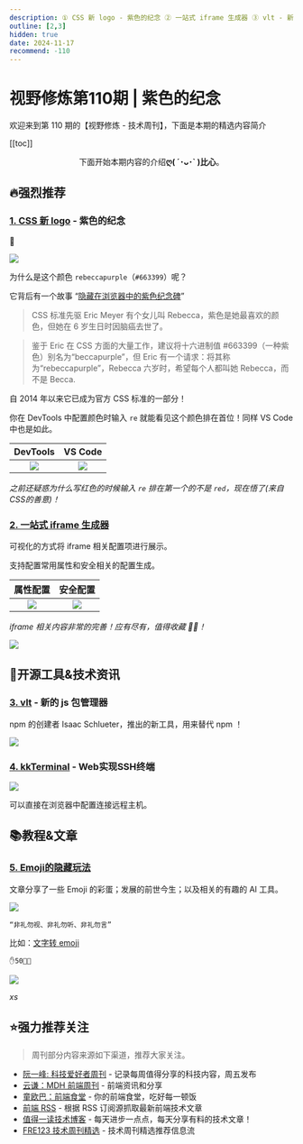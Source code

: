```yaml
---
description: ① CSS 新 logo - 紫色的纪念 ② 一站式 iframe 生成器 ③ vlt - 新的 js 包管理器 ④ kkTerminal - Web实现SSH终端 ⑤ Emoji的隐藏玩法
outline: [2,3]
hidden: true
date: 2024-11-17
recommend: -110
---
```


# 视野修炼第110期 | 紫色的纪念

欢迎来到第 110 期的【视野修炼 - 技术周刊】，下面是本期的精选内容简介

[[toc]]

<center>

下面开始本期内容的介绍**ღ( ´･ᴗ･` )比心**。

</center>

## 🔥强烈推荐
### [1. CSS 新 logo](https://github.com/CSS-Next/logo.css#readme) - 紫色的纪念
💜

![](https://cdn.upyun.sugarat.top/mdImg/sugar/a0f2472db4b99d1f7acaffebb4e5ee87)

为什么是这个颜色 `rebeccapurple`（`#663399`）呢？

它背后有一个故事 “[隐藏在浏览器中的紫色纪念碑](https://medium.com/@valgaze/the-hidden-purple-memorial-in-your-web-browser-7d84813bb416)”

>CSS 标准先驱 Eric Meyer 有个女儿叫 Rebecca，紫色是她最喜欢的颜色，但她在 6 岁生日时因脑癌去世了。

>鉴于 Eric 在 CSS 方面的大量工作，建议将十六进制值 #663399（一种紫色）别名为“beccapurple”，但 Eric 有一个请求：将其称为“rebeccapurple”，Rebecca 六岁时，希望每个人都叫她 Rebecca，而不是 Becca.

自 2014 年以来它已成为官方 CSS 标准的一部分！

你在 DevTools 中配置颜色时输入 `re` 就能看见这个颜色排在首位！同样 VS Code 中也是如此。

|                                    DevTools                                     |                                     VS Code                                     |
| :-----------------------------------------------------------------------------: | :-----------------------------------------------------------------------------: |
| ![](https://cdn.upyun.sugarat.top/mdImg/sugar/9f88ecf48210878142c7ab147db512f5) | ![](https://cdn.upyun.sugarat.top/mdImg/sugar/8db6861ee019418bf168c41a2b067150) |

*之前还疑惑为什么写红色的时候输入 `re` 排在第一个的不是 `red`，现在悟了(来自CSS的善意)！*

### [2. 一站式 iframe 生成器](https://iframegenerator.top/)
可视化的方式将 iframe 相关配置项进行展示。

支持配置常用属性和安全相关的配置生成。

|                                    属性配置                                     |                                    安全配置                                     |
| :-----------------------------------------------------------------------------: | :-----------------------------------------------------------------------------: |
| ![](https://cdn.upyun.sugarat.top/mdImg/sugar/b35651e0dc045f5355eac9171d9868da) | ![](https://cdn.upyun.sugarat.top/mdImg/sugar/900f2f5e78629529f394fc940f3f4e60) |



*iframe 相关内容非常的完善！应有尽有，值得收藏 👍🏻！*

![](https://cdn.upyun.sugarat.top/mdImg/sugar/e2999b3fdb2c152cff3cc57373175c26)

## 🔧开源工具&技术资讯
### [3. vlt](https://www.vlt.sh/client) - 新的 js 包管理器

npm 的创建者 Isaac Schlueter，推出的新工具，用来替代 npm ！

![](https://cdn.upyun.sugarat.top/mdImg/sugar/0b96708527e167a58160d635706842a2)

### [4. kkTerminal](https://github.com/zyyzyykk/kkTerminal) - Web实现SSH终端

![](https://cdn.upyun.sugarat.top/mdImg/sugar/99c7b887d44d3662c3b954461a88e29e)

可以直接在浏览器中配置连接远程主机。

## 📚教程&文章
### [5. Emoji的隐藏玩法](https://mp.weixin.qq.com/s/DRkamHqAba29TMcFIFy5wQ)
文章分享了一些 Emoji 的彩蛋；发展的前世今生；以及相关的有趣的 AI 工具。

![](https://cdn.upyun.sugarat.top/mdImg/sugar/dbf925eaf0ed08fa1af09909b8852fa1)

`“非礼勿视、非礼勿听、非礼勿言”`

比如：[文字转 emoji](https://www.emojiall.com/zh-hans/emoji-translator-page)

```
✋️️50🍗🐓
```

![](https://cdn.upyun.sugarat.top/mdImg/sugar/0352cfd2e3daa2aa9fdb7bfef6cde7b3)

*xs*

## ⭐️强力推荐关注

> 周刊部分内容来源如下渠道，推荐大家关注。

- [阮一峰: 科技爱好者周刊](https://www.ruanyifeng.com/blog/archives.html) - 记录每周值得分享的科技内容，周五发布
- [云谦：MDH 前端周刊](https://sorrycc.com/mdh/) - 前端资讯和分享
- [童欧巴：前端食堂](https://github.com/Geekhyt/weekly) - 你的前端食堂，吃好每一顿饭
- [前端 RSS](https://fed.chanceyu.com/) - 根据 RSS 订阅源抓取最新前端技术文章
- [值得一读技术博客](https://daily-blog.chlinlearn.top/) - 每天进步一点点，每天分享有料的技术文章！
- [FRE123 技术周刊精选](https://www.fre321.com/weekly) - 技术周刊精选推荐信息流

